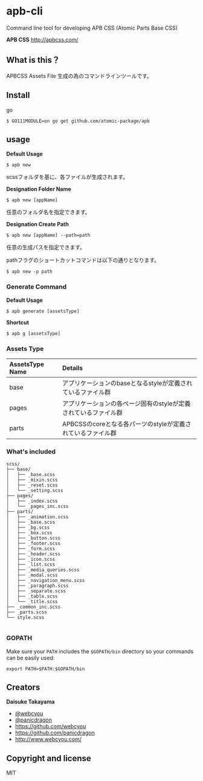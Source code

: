 # apb-cli
Command line tool for developing APB CSS (Atomic Parts Base CSS)

**APB CSS**
http://apbcss.com/


## What is this？
APBCSS Assets File 生成の為のコマンドラインツールです。


## Install

go

```
$ GO111MODULE=on go get github.com/atomic-package/apb
```

## usage

**Default Usage**

```
$ apb new
```

scssフォルダを基に、各ファイルが生成されます。

**Designation Folder Name**

```
$ apb new [appName]
```

任意のフォルダ名を指定できます。


**Designation Create Path**


```
$ apb new [appName] --path=path
```
任意の生成パスを指定できます。

pathフラグのショートカットコマンドは以下の通りとなります。

```
$ apb new -p path
```

### Generate Command


**Default Usage**

```
$ apb generate [assetsType]
```

**Shortcut**

```
$ apb g [assetsType]
```

### Assets Type

| AssetsType Name | Details    |
|:----------------|:-----------|
| base            | アプリケーションのbaseとなるstyleが定義されているファイル群      |
| pages           | アプリケーションの各ページ固有のstyleが定義されているファイル群       |
| parts           | APBCSSのcoreとなる各パーツのstyleが定義されているファイル群       |



### What's included

```
scss/
├── base/
│   ├── _base.scss
│   ├── _mixin.scss
│   ├── _reset.scss
│   └── _setting.scss
├── pages/
│   ├── _index.scss
│   └── _pages_inc.scss
├── parts/
│   ├── _animation.scss
│   ├── _base.scss
│   ├── _bg.scss
│   ├── _box.scss
│   ├── _button.scss
│   ├── _footer.scss
│   ├── _form.scss
│   ├── _header.scss
│   ├── _icon.scss
│   ├── _list.scss
│   ├── _media_queries.scss
│   ├── _modal.scss
│   ├── _navigation_menu.scss
│   ├── _paragraph.scss
│   ├── _separate.scss
│   ├── _table.scss
│   └── _title.scss
├── _common_inc.scss
├── _parts.scss
└── style.scss    
    
```

### GOPATH

Make sure your `PATH` includes the `$GOPATH/bin` directory so your commands can
be easily used:
```
export PATH=$PATH:$GOPATH/bin
```

## Creators

**Daisuke Takayama**
* [@webcyou](https://twitter.com/webcyou)
* [@panicdragon](https://twitter.com/panicdragon)
* <https://github.com/webcyou>
* <https://github.com/panicdragon>
* <http://www.webcyou.com/>

## Copyright and license
MIT



